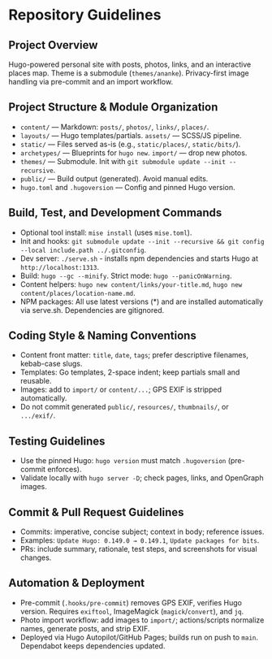 # Repository Guidelines

## Project Overview
Hugo-powered personal site with posts, photos, links, and an interactive places map. Theme is a submodule (`themes/ananke`). Privacy-first image handling via pre-commit and an import workflow.

## Project Structure & Module Organization
- `content/` — Markdown: `posts/`, `photos/`, `links/`, `places/`.
- `layouts/` — Hugo templates/partials.  `assets/` — SCSS/JS pipeline.
- `static/` — Files served as-is (e.g., `static/places/`, `static/bits/`).
- `archetypes/` — Blueprints for `hugo new`.  `import/` — drop new photos.
- `themes/` — Submodule. Init with `git submodule update --init --recursive`.
- `public/` — Build output (generated). Avoid manual edits.
- `hugo.toml` and `.hugoversion` — Config and pinned Hugo version.

## Build, Test, and Development Commands
- Optional tool install: `mise install` (uses `mise.toml`).
- Init and hooks: `git submodule update --init --recursive && git config --local include.path ../.gitconfig`.
- Dev server: `./serve.sh` - installs npm dependencies and starts Hugo at `http://localhost:1313`.
- Build: `hugo --gc --minify`. Strict mode: `hugo --panicOnWarning`.
- Content helpers: `hugo new content/links/your-title.md`, `hugo new content/places/location-name.md`.
- NPM packages: All use latest versions (*) and are installed automatically via serve.sh. Dependencies are gitignored.

## Coding Style & Naming Conventions
- Content front matter: `title`, `date`, `tags`; prefer descriptive filenames, kebab-case slugs.
- Templates: Go templates, 2-space indent; keep partials small and reusable.
- Images: add to `import/` or `content/...`; GPS EXIF is stripped automatically.
- Do not commit generated `public/`, `resources/`, `thumbnails/`, or `.../exif/`.

## Testing Guidelines
- Use the pinned Hugo: `hugo version` must match `.hugoversion` (pre-commit enforces).
- Validate locally with `hugo server -D`; check pages, links, and OpenGraph images.

## Commit & Pull Request Guidelines
- Commits: imperative, concise subject; context in body; reference issues.
- Examples: `Update Hugo: 0.149.0 → 0.149.1`, `Update packages for bits`.
- PRs: include summary, rationale, test steps, and screenshots for visual changes.

## Automation & Deployment
- Pre-commit (`.hooks/pre-commit`) removes GPS EXIF, verifies Hugo version. Requires `exiftool`, ImageMagick (`magick`/`convert`), and `jq`.
- Photo import workflow: add images to `import/`; actions/scripts normalize names, generate posts, and strip EXIF.
- Deployed via Hugo Autopilot/GitHub Pages; builds run on push to `main`. Dependabot keeps dependencies updated.
